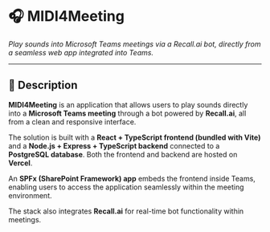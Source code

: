 # 🎧 MIDI4Meeting

_Play sounds into Microsoft Teams meetings via a Recall.ai bot, directly from a seamless web app integrated into Teams._

---

## 📖 Description

**MIDI4Meeting** is an application that allows users to play sounds directly into a **Microsoft Teams meeting** through a bot powered by **Recall.ai**, all from a clean and responsive interface.  

The solution is built with a **React + TypeScript frontend (bundled with Vite)** and a **Node.js + Express + TypeScript backend** connected to a **PostgreSQL database**. Both the frontend and backend are hosted on **Vercel**.  

An **SPFx (SharePoint Framework) app** embeds the frontend inside Teams, enabling users to access the application seamlessly within the meeting environment.  

The stack also integrates **Recall.ai** for real-time bot functionality within meetings.  

